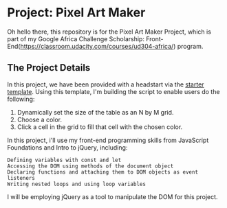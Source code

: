 # Project: Pixel Art Maker

Oh hello there, this repository is for the Pixel Art Maker Project, which is part of my Google Africa Challenge Scholarship: Front-End(https://classroom.udacity.com/courses/ud304-africa/) program.

## The Project Details

In this project, we have been provided with a headstart via the [starter template](https://github.com/udacity/project-pixel-art-maker-starter).  Using this template, I'm building the script to enable users do the following:

1. Dynamically set the size of the table as an N by M grid.
2. Choose a color.
3. Click a cell in the grid to fill that cell with the chosen color.

In this project, i'll use my front-end programming skills from JavaScript Foundations and Intro to jQuery, including:

    Defining variables with const and let
    Accessing the DOM using methods of the document object
    Declaring functions and attaching them to DOM objects as event listeners
    Writing nested loops and using loop variables

I will be employing jQuery as a tool to manipulate the DOM for this project.
